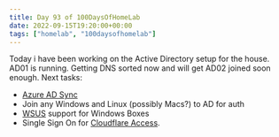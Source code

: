 ```yaml
---
title: Day 93 of 100DaysOfHomeLab
date: 2022-09-15T19:20:00+00:00
tags: ["homelab", "100daysofhomelab"]
---
```

Today i have been working on the Active Directory setup for the house. AD01 is running. Getting DNS sorted now and will get AD02 joined soon enough. Next tasks:

* [Azure AD Sync](https://docs.microsoft.com/en-us/azure/active-directory/hybrid/how-to-connect-sync-whatis)
* Join any Windows and Linux (possibly Macs?) to AD for auth
* [WSUS](https://docs.microsoft.com/en-us/windows-server/administration/windows-server-update-services/get-started/windows-server-update-services-wsus) support for Windows Boxes
* Single Sign On for [Cloudflare Access](https://www.cloudflare.com/en-gb/products/zero-trust/access/).
